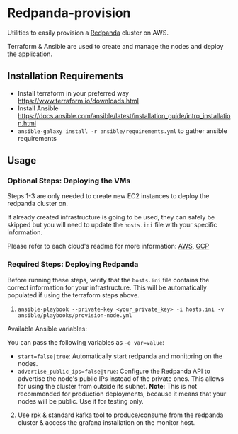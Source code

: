 # Redpanda-provision

Utilities to easily provision a [Redpanda](https://vectorized.io) cluster on AWS.

Terraform & Ansible are used to create and manage the nodes and deploy the application.

## Installation Requirements

* Install terraform in your preferred way https://www.terraform.io/downloads.html
* Install Ansible https://docs.ansible.com/ansible/latest/installation_guide/intro_installation.html
* `ansible-galaxy install -r ansible/requirements.yml` to gather ansible requirements

## Usage

### Optional Steps: Deploying the VMs

Steps 1-3 are only needed to create new EC2 instances to deploy the redpanda cluster on.

If already created infrastructure is going to be used, they can safely be skipped but you will need to update the `hosts.ini` file with your specific information.

Please refer to each cloud's readme for more information: [AWS](aws/readme.md), [GCP](gcp/readme.md)

### Required Steps: Deploying Redpanda

Before running these steps, verify that the `hosts.ini` file contains the correct information for your infrastructure. This will be automatically populated if using the terraform steps above.
        
1. `ansible-playbook --private-key <your_private_key> -i hosts.ini -v ansible/playbooks/provision-node.yml`

  Available Ansible variables:

  You can pass the following variables as `-e var=value`:
   - `start=false|true`: Automatically start redpanda and monitoring on the nodes.
   - `advertise_public_ips=false|true`: Configure the Redpanda API to advertise the node's public IPs instead of the private ones. This allows for using the cluster from outside its subnet. **Note**: This is not recommended for production deployments, because it means that your nodes will be public. Use it for testing only.

2. Use rpk & standard kafka tool to produce/consume from the redpanda cluster & access the grafana installation on the monitor host.
